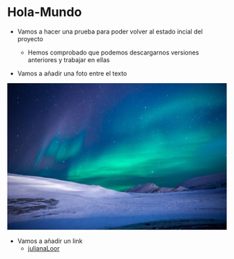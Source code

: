 # Hola-Mundo

- Vamos a hacer una prueba para poder volver al estado incial del proyecto
  - Hemos comprobado que podemos descargarnos versiones anteriores y trabajar en ellas

- Vamos a añadir una foto entre el texto

![Imagen de una aurora boreal](Hola_Mundo/aurora.jpg)

- Vamos a añadir un link
  - [julianaLoor](https://github.com/julianaLoor/Hola-Mundo)
